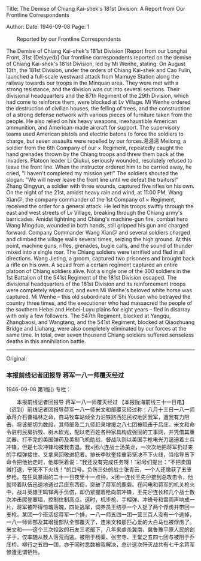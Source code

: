 Title: The Demise of Chiang Kai-shek's 181st Division: A Report from Our Frontline Correspondents

Author:
Date: 1946-09-08
Page: 1

　　Reported by our Frontline Correspondents

The Demise of Chiang Kai-shek's 181st Division
[Report from our Longhai Front, 31st (Delayed)] Our frontline correspondents reported on the demise of Chiang Kai-shek's 181st Division, led by Mi Wenhe, stating: On August 13th, the 181st Division, under the orders of Chiang Kai-shek and Cao Fulin, launched a full-scale westward attack from Mamuye Station along the railway towards our troops in the Minquan area. They were met with a strong resistance, and the division was cut into several sections. Their divisional headquarters and the 87th Regiment of the 29th Division, which had come to reinforce them, were blocked at Lv Village. Mi Wenhe ordered the destruction of civilian houses, the felling of trees, and the construction of a strong defense network with various pieces of furniture taken from the people. He also relied on his heavy weapons, inexhaustible American ammunition, and American-made aircraft for support. The supervisory teams used American pistols and electric batons to force the soldiers to charge, but seven assaults were repelled by our forces.湯湯湯 Meilong, a soldier from the 6th Company of our × Regiment, repeatedly caught the hand grenades thrown by the Chiang troops and threw them back at the invaders. Platoon leader Li Qiukui, seriously wounded, resolutely refused to leave the front line. When the instructor ordered him to be carried away, he cried, "I haven't completed my mission yet!" The soldiers shouted the slogan: "We will never leave the front line until we defeat the traitors!" Zhang Qingyun, a soldier with three wounds, captured five rifles on his own. On the night of the 21st, amidst heavy rain and wind, at 11:00 PM, Wang Xian＠, the company commander of the 1st Company of × Regiment, received the order for a general attack. He led his troops swiftly through the east and west streets of Lv Village, breaking through the Chiang army's barricades. Amidst lightning and Chiang's machine-gun fire, combat hero Wang Mingduo, wounded in both hands, still gripped his gun and charged forward. Company Commander Wang Xian＠ and several soldiers charged and climbed the village walls several times, seizing the high ground. At this point, machine guns, rifles, grenades, bugle calls, and the sound of thunder mixed into a single roar. The Chiang soldiers were terrified and fled in all directions. Wang Jieting, a groom, captured two prisoners and brought back a rifle on his own. A squad from a certain regiment captured an entire platoon of Chiang soldiers alive. Not a single one of the 300 soldiers in the 1st Battalion of the 541st Regiment of the 181st Division escaped. The divisional headquarters of the 181st Division and its reinforcement troops were completely wiped out, and even Mi Wenhe's beloved white horse was captured. Mi Wenhe – this old subordinate of Shi Yousan who betrayed the country three times, and the executioner who had massacred the people of the southern Hebei and Hebei-Luyu plains for eight years – fled in disarray with only a few followers. The 547th Regiment, blocked at Yangqu, Zhangbaosi, and Wangtang, and the 541st Regiment, blocked at Qiaozhuang Bridge and Liuhang, were also completely eliminated by our forces at the same time. In total, over seven thousand Chiang soldiers suffered senseless deaths in this annihilation battle.



<hr /> 

Original: 


### 本报前线记者团报导  蒋军一八一师覆灭经过

1946-09-08
第1版()
专栏：

　　本报前线记者团报导
    蒋军一八一师覆灭经过
    【本报陇海前线三十一日电】（迟到）前线记者团报导蒋军一八一师米文和部覆灭经过称：八月十三日一八一师承蒋介石曹福林之命，自马牧车站倾全力沿铁路西犯民权地区我军，遭我有力阻击，将该部切为数段，其师部及二九师赶来增援之八七团被阻击于吕庄。米文和命令驻村民房拆毁、树木砍光，配以老百姓各种家具构成强固的工事网，并凭借其重武器、打不完的美国弹药及美制飞机助战，督战队则以美国手枪电光刀逼迫着士兵冲锋，但是七次冲锋均被我击退。我×团六连战士汤美龙，一次次地把蒋军扔过来的手榴弹接住，又拿来回敬进犯者。排长李秋奎挂重彩坚决不下火线，当指导员下命令把他抬走时，他却哭着说：“我还没有完成任务呀！”彩号们提出：“不把卖国贼打退，宁死不下火线！”的口号。负伤三处的战士张青云，一个人还缴获了五支步枪。在狂风暴雨的二十一日夜里十一点钟，×团一连长王先＠接到总攻击令，他就带着队伍迅速地通过吕庄东西街，突破了蒋军的鹿砦。在闪电和蒋军的机关枪火中，战斗英雄王鸣铎两手负伤，却仍紧握着枪向前冲锋，王先＠连长和几个战士数次冲击爬登寨墙，控制住制高点。这时，机步枪、手榴弹、冲锋号和雷雨声响成一片，蒋军被吓得惊魂落魄，四处逃窜，饲养员王结亭一个人捉了两个俘虏并带回一支枪。某团一个班活捉蒋军一个排，一八一师五四一团一营三百人没有一个逃掉，一八一师师部及其增援部队全部覆灭了，连米文和那匹心爱的大白马也被俘虏了。米文和——这个三次投敌的石友三老部下，八年来虐杀冀南、冀鲁豫平原人民的刽子手，仅率随从数人落荒而逃。被阻于杨渠、张宝寺、王堂之五四七团与被阻于乔庄桥、柳行之五四一团，亦于同时悉数被我解决，总计这次歼灭战共有七千余蒋军惨遭无谓牺牲。
